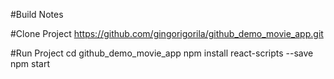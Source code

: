 #Build Notes

#Clone Project
https://github.com/gingorigorila/github_demo_movie_app.git

#Run Project
cd github_demo_movie_app
npm install react-scripts --save
npm start

